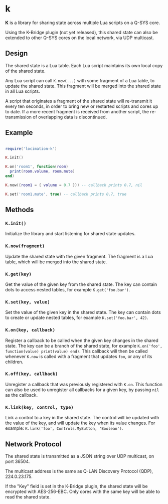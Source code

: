 # k

**K** is a library for sharing state across multiple Lua scripts on a Q-SYS core.

Using the K-Bridge plugin (not yet released), this shared state can also be extended to other Q-SYS cores on the local network, via UDP multicast.

## Design
The shared state is a Lua table. Each Lua script maintains its own local copy of the shared state.

Any Lua script can call `K.now(...)` with some fragment of a Lua table, to update the shared state.
This fragment will be merged into the shared state in all Lua scripts.

A script that originates a fragment of the shared state will re-transmit it every ten seconds, in order to bring new or restarted scripts and cores up to date. If a more recent fragment is received from another script, the re-transmission of overlapping data is discontinued.

## Example

```lua

require('locimation-k')

K.init()

K.on('room1', function(room)
  print(room.volume, room.mute)
end)

K.now({room1 = { volume = 0.7 }}) -- callback prints 0.7, nil

K.set('room1.mute', true) -- callback prints 0.7, true

```

## Methods

### `K.init()`
Initialize the library and start listening for shared state updates.

### `K.now(fragment)`
Update the shared state with the given fragment.
The fragment is a Lua table, which will be merged into the shared state.

### `K.get(key)`
Get the value of the given key from the shared state.
The key can contain dots to access nested tables, for example `K.get('foo.bar')`.

### `K.set(key, value)`
Set the value of the given key in the shared state.
The key can contain dots to create or update nested tables, for example `K.set('foo.bar', 42)`.

### `K.on(key, callback)`
Register a callback to be called when the given key changes in the shared state.
The key can be a branch of the shared state, for example `K.on('foo', function(value) print(value) end)`.
This callback will then be called whenever `K.now` is called with a fragment that updates `foo`, or any of its children.

### `K.off(key, callback)`
Unregister a callback that was previously registered with `K.on`.
This function can also be used to unregister all callbacks for a given key, by passing `nil` as the callback.

### `K.link(key, control, type)`
Link a control to a key in the shared state.
The control will be updated with the value of the key, and will update the key when its value changes.
For example: `K.link('foo', Controls.MyButton, 'Boolean')`.

## Network Protocol

The shared state is transmitted as a JSON string over UDP multicast, on port 36504.

The multicast address is the same as Q-LAN Discovery Protocol (QDP), 224.0.23.175.

If the "Key" field is set in the K-Bridge plugin, the shared state will be encrypted with AES-256-EBC.
Only cores with the same key will be able to read the shared state.